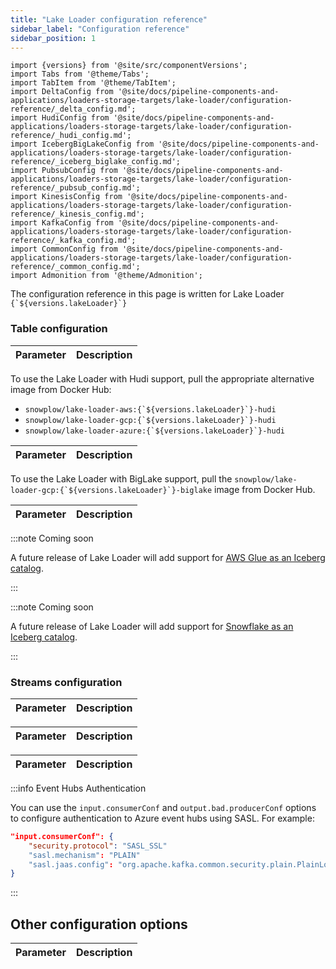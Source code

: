 ```yaml
---
title: "Lake Loader configuration reference"
sidebar_label: "Configuration reference"
sidebar_position: 1
---
```


```mdx-code-block
import {versions} from '@site/src/componentVersions';
import Tabs from '@theme/Tabs';
import TabItem from '@theme/TabItem';
import DeltaConfig from '@site/docs/pipeline-components-and-applications/loaders-storage-targets/lake-loader/configuration-reference/_delta_config.md';
import HudiConfig from '@site/docs/pipeline-components-and-applications/loaders-storage-targets/lake-loader/configuration-reference/_hudi_config.md';
import IcebergBigLakeConfig from '@site/docs/pipeline-components-and-applications/loaders-storage-targets/lake-loader/configuration-reference/_iceberg_biglake_config.md';
import PubsubConfig from '@site/docs/pipeline-components-and-applications/loaders-storage-targets/lake-loader/configuration-reference/_pubsub_config.md';
import KinesisConfig from '@site/docs/pipeline-components-and-applications/loaders-storage-targets/lake-loader/configuration-reference/_kinesis_config.md';
import KafkaConfig from '@site/docs/pipeline-components-and-applications/loaders-storage-targets/lake-loader/configuration-reference/_kafka_config.md';
import CommonConfig from '@site/docs/pipeline-components-and-applications/loaders-storage-targets/lake-loader/configuration-reference/_common_config.md';
import Admonition from '@theme/Admonition';
```

<p>The configuration reference in this page is written for Lake Loader <code>{`${versions.lakeLoader}`}</code></p>

### Table configuration

<Tabs groupId="lake-format" queryString>
  <TabItem value="delta" label="Delta Lake" default>
    <table>
        <thead>
            <tr>
                <th>Parameter</th>
                <th>Description</th>
            </tr>
        </thead>
        <tbody>
          <DeltaConfig/>
        </tbody>
    </table>
  </TabItem>

  <TabItem value="hudi" label="Hudi">
    <Admonition type="note" title="Alternative Docker image">
    To use the Lake Loader with Hudi support, pull the appropriate alternative image from Docker Hub:
    <ul>
        <li><code>snowplow/lake-loader-aws:{`${versions.lakeLoader}`}-hudi</code></li>
        <li><code>snowplow/lake-loader-gcp:{`${versions.lakeLoader}`}-hudi</code></li>
        <li><code>snowplow/lake-loader-azure:{`${versions.lakeLoader}`}-hudi</code></li>
    </ul>
    </Admonition>
    <table>
        <thead>
            <tr>
                <th>Parameter</th>
                <th>Description</th>
            </tr>
        </thead>
        <tbody>
          <HudiConfig/>
        </tbody>
    </table>
  </TabItem>

  <TabItem value="iceberg-biglake" label="Iceberg / BigLake">
    <Admonition type="note" title="Alternative Docker image">
    To use the Lake Loader with BigLake support, pull the <code>snowplow/lake-loader-gcp:{`${versions.lakeLoader}`}-biglake</code> image from Docker Hub.
    </Admonition>
    <table>
        <thead>
            <tr>
                <th>Parameter</th>
                <th>Description</th>
            </tr>
        </thead>
        <tbody>
          <IcebergBigLakeConfig/>
        </tbody>
    </table>
  </TabItem>

  <TabItem value="iceberg-glue" label="Iceberg / Glue">

:::note Coming soon

A future release of Lake Loader will add support for [AWS Glue as an Iceberg catalog](https://docs.aws.amazon.com/glue/).

:::

  </TabItem>

  <TabItem value="iceberg-snowflake" label="Iceberg / Snowflake">

:::note Coming soon

A future release of Lake Loader will add support for [Snowflake as an Iceberg catalog](https://docs.snowflake.com/en/user-guide/tables-iceberg).

:::

  </TabItem>
</Tabs>

### Streams configuration

<Tabs groupId="cloud" queryString>
  <TabItem value="aws" label="AWS" default>
    <table>
        <thead>
            <tr>
                <th>Parameter</th>
                <th>Description</th>
            </tr>
        </thead>
        <tbody>
          <KinesisConfig/>
        </tbody>
    </table>
  </TabItem>
  <TabItem value="gcp" label="GCP">
    <table>
        <thead>
            <tr>
                <th>Parameter</th>
                <th>Description</th>
            </tr>
        </thead>
        <tbody>
          <PubsubConfig/>
        </tbody>
    </table>
  </TabItem>
  <TabItem value="azure" label="Azure">
    <table>
        <thead>
            <tr>
                <th>Parameter</th>
                <th>Description</th>
            </tr>
        </thead>
        <tbody>
          <KafkaConfig/>
        </tbody>
    </table>

:::info Event Hubs Authentication

You can use the `input.consumerConf` and `output.bad.producerConf` options to configure authentication to Azure event hubs using SASL.  For example:

```json
"input.consumerConf": {
    "security.protocol": "SASL_SSL"
    "sasl.mechanism": "PLAIN"
    "sasl.jaas.config": "org.apache.kafka.common.security.plain.PlainLoginModule required username=\"\$ConnectionString\" password=<PASSWORD>;"
}
```

:::

  </TabItem>
</Tabs>

## Other configuration options

<table>
    <thead>
        <tr>
            <th>Parameter</th>
            <th>Description</th>
        </tr>
    </thead>
    <tbody>
      <CommonConfig/>
    </tbody>
</table>
